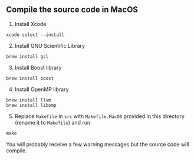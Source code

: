 ## Compile the source code in MacOS

1. Install Xcode 
```
xcode-select --install
```
2. Install GNU Scientific Library
```
brew install gsl
```
3. Install Boost library
```
brew install boost
```
4. Install OpenMP library
```
brew install llvm
brew install libomp
```
5. Replace ``Makefile`` in ``src`` with ``Makefile.MacOS`` provided in this directory (rename it to ``Makefile``) and run 
```
make
```


You will probably receive a few warning messages but the source code will compile. 

